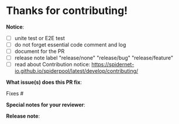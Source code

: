 # Thanks for contributing!

**Notice**:

* [ ] unite test or E2E test
* [ ] do not forget essential code comment and log
* [ ] document for the PR
* [ ] release note label
  "release/none"
  "release/bug"
  "release/feature"
* [ ] read about  Contribution notice: <https://spidernet-io.github.io/spiderpool/latest/develop/contributing/>

**What issue(s) does this PR fix**:
<!--
*Automatically closes linked issue when PR is merged.
Usage: `Fixes #<issue number>`, or `Fixes (paste link of issue)`.
-->
Fixes #

**Special notes for your reviewer**:

**Release note**:
<!--
If no, just write "NONE" in the release-note block below.
If yes, a release note is required:
Enter your extended release note in the block below. If the PR requires additional action from users switching to the new release, include the string "action required".

NOTE: release-notes requires both English and Chinese versions. format like:

en: add an english release note
zh: add a chinese release note

-->
```release-note

```

